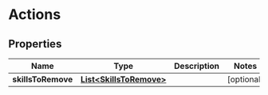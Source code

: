 
# Actions

## Properties
Name | Type | Description | Notes
------------ | ------------- | ------------- | -------------
**skillsToRemove** | [**List&lt;SkillsToRemove&gt;**](SkillsToRemove.md) |  |  [optional]



